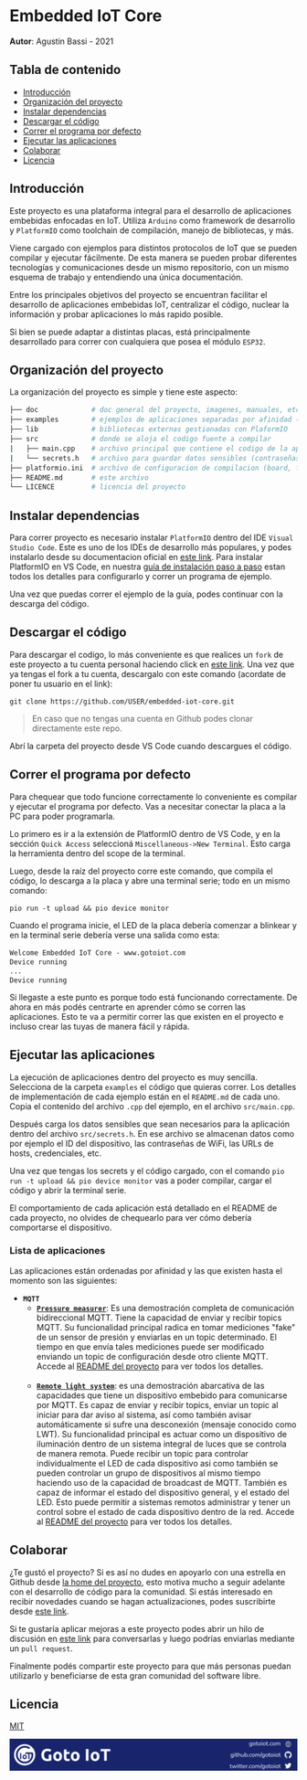 # Embedded IoT Core

**Autor**: Agustin Bassi - 2021

## Tabla de contenido

* [Introducción](#introducción)
* [Organización del proyecto](#organización-del-proyecto)
* [Instalar dependencias](#instalar-dependencias)
* [Descargar el código](#descargar-el-código)
* [Correr el programa por defecto](#correr-el-programa-por-defecto)
* [Ejecutar las aplicaciones](#ejecutar-las-aplicaciones)
* [Colaborar](#colaborar)
* [Licencia](#licencia)

## Introducción

Este proyecto es una plataforma integral para el desarrollo de aplicaciones embebidas enfocadas en IoT. Utiliza `Arduino` como framework de desarrollo y `PlatformIO` como toolchain de compilación, manejo de bibliotecas, y más. 

Viene cargado con ejemplos para distintos protocolos de IoT que se pueden compilar y ejecutar fácilmente. De esta manera se pueden probar diferentes tecnologías y comunicaciones desde un mismo repositorio, con un mismo esquema de trabajo y entendiendo una única documentación.

Entre los principales objetivos del proyecto se encuentran facilitar el desarrollo de aplicaciones embebidas IoT, centralizar el código, nuclear la información y probar aplicaciones lo más rapido posible.

Si bien se puede adaptar a distintas placas, está principalmente desarrollado para correr con cualquiera que posea el módulo `ESP32`.

## Organización del proyecto

La organización del proyecto es simple y tiene este aspecto:

```sh
├── doc             # doc general del proyecto, imagenes, manuales, etc.
├── examples        # ejemplos de aplicaciones separadas por afinidad (mqtt, coap, ble, etc.)
├── lib             # bibliotecas externas gestionadas con PlaformIO
├── src             # donde se aloja el codigo fuente a compilar
|   ├── main.cpp    # archivo principal que contiene el codigo de la aplicacion
|   └── secrets.h   # archivo para guardar datos sensibles (contraseñas, hosts, etc.)
├── platformio.ini  # archivo de configuracion de compilacion (board, framework, libs, etc.)
├── README.md       # este archivo
└── LICENCE         # licencia del proyecto
```

## Instalar dependencias

Para correr proyecto es necesario instalar `PlatformIO` dentro del IDE `Visual Studio Code`. Este es uno de los IDEs de desarrollo más populares, y podes instalarlo desde su documentacion oficial en [este link](https://code.visualstudio.com/download). Para instalar PlatformIO en VS Code, en nuestra [guía de instalación paso a paso](https://www.gotoiot.com/pages/articles/platformio_vscode_installation/) estan todos los detalles para configurarlo y correr un programa de ejemplo.

Una vez que puedas correr el ejemplo de la guía, podes continuar con la descarga del código.

## Descargar el código

Para descargar el codigo, lo más conveniente es que realices un `fork` de este proyecto a tu cuenta personal haciendo click en [este link](https://github.com/gotoiot/embedded-iot-core/fork). Una vez que ya tengas el fork a tu cuenta, descargalo con este comando (acordate de poner tu usuario en el link):

```
git clone https://github.com/USER/embedded-iot-core.git
```

> En caso que no tengas una cuenta en Github podes clonar directamente este repo.

Abrí la carpeta del proyecto desde VS Code cuando descargues el código.

## Correr el programa por defecto

Para chequear que todo funcione correctamente lo conveniente es compilar y ejecutar el programa por defecto. Vas a necesitar conectar la placa a la PC para poder programarla.

Lo primero es ir a la extensión de PlatformIO dentro de VS Code, y en la sección `Quick Access` seleccioná `Miscellaneous->New Terminal`. Esto carga la herramienta dentro del scope de la terminal. 

Luego, desde la raíz del proyecto corre este comando, que compila el código, lo descarga a la placa y abre una terminal serie; todo en un mismo comando:

```
pio run -t upload && pio device monitor
```

Cuando el programa inicie, el LED de la placa debería comenzar a blinkear y en la terminal serie debería verse una salida como esta:

```
Welcome Embedded IoT Core - www.gotoiot.com
Device running
...
Device running
```

Si llegaste a este punto es porque todo está funcionando correctamente. De ahora en más podés centrarte en aprender cómo se corren las aplicaciones. Esto te va a permitir correr las que existen en el proyecto e incluso crear las tuyas de manera fácil y rápida.

## Ejecutar las aplicaciones

La ejecución de aplicaciones dentro del proyecto es muy sencilla. Selecciona de la carpeta `examples` el código que quieras correr. Los detalles de implementación de cada ejemplo están en el `README.md` de cada uno. Copia el contenido del archivo `.cpp` del ejemplo, en el archivo `src/main.cpp`.

Después carga los datos sensibles que sean necesarios para la aplicación dentro del archivo `src/secrets.h`. En ese archivo se almacenan datos como por ejemplo el ID del dispositivo, las contraseñas de WiFi, las URLs de hosts, credenciales, etc.

Una vez que tengas los secrets y el código cargado, con el comando `pio run -t upload && pio device monitor` vas a poder compilar, cargar el código y abrir la terminal serie. 

El comportamiento de cada aplicación está detallado en el README de cada proyecto, no olvides de chequearlo para ver cómo debería comportarse el dispositivo.


### Lista de aplicaciones

Las aplicaciones están ordenadas por afinidad y las que existen hasta el momento son las siguientes:

* **`MQTT`**
    * **[`Pressure measurer`](https://github.com/gotoiot/embed-iot-core/tree/master/examples/mqtt/pressure_measurer)**: Es una demostración completa de comunicación bidireccional MQTT. Tiene la capacidad de enviar y recibir topics MQTT. Su funcionalidad principal radica en tomar mediciones "fake" de un sensor de presión y enviarlas en un topic determinado. El tiempo en que envía tales mediciones puede ser modificado enviando un topic de configuración desde otro cliente MQTT. Accede al [README del proyecto](https://github.com/gotoiot/embed-iot-core/tree/master/examples/mqtt/pressure_measurer) para ver todos los detalles.<br><br>
    * **[`Remote light system`](https://github.com/gotoiot/embed-iot-core/tree/master/examples/mqtt/remote_light_system)**: es una demostración abarcativa de las capacidades que tiene un dispositivo embebido para comunicarse por MQTT. Es capaz de enviar y recibir topics, enviar un topic al iniciar para dar aviso al sistema, así como también avisar automáticamente si sufre una desconexión (mensaje conocido como LWT). Su funcionalidad principal es actuar como un dispositivo de iluminación dentro de un sistema integral de luces que se controla de manera remota. Puede recibir un topic para controlar individualmente el LED de cada dispositivo asi como también se pueden controlar un grupo de dispositivos al mismo tiempo haciendo uso de la capacidad de broadcast de MQTT. También es capaz de informar el estado del dispositivo general, y el estado del LED. Esto puede permitir a sistemas remotos administrar y tener un control sobre el estado de cada dispositivo dentro de la red. Accede al [README del proyecto](https://github.com/gotoiot/embed-iot-core/tree/master/examples/mqtt/remote_light_system) para ver todos los detalles.

## Colaborar

¿Te gustó el proyecto? Si es así no dudes en apoyarlo con una estrella en Github desde [la home del proyecto](https://github.com/gotoiot/embed-iot-core), esto motiva mucho a seguir adelante con el desarrollo de código para la comunidad. Si estás interesado en recibir novedades cuando se hagan actualizaciones, podes suscribirte desde [este link](https://github.com/gotoiot/embed-iot-core/subscription).

Si te gustaría aplicar mejoras a este proyecto podes abrir un hilo de discusión en [este link](https://github.com/gotoiot/embed-iot-core/issues/new) para conversarlas y luego podrías enviarlas mediante un `pull request`. 

Finalmente podés compartir este proyecto para que más personas puedan utilizarlo y beneficiarse de esta gran comunidad del software libre.

## Licencia

[MIT](https://choosealicense.com/licenses/mit/)

![footer](doc/gotoiot-footer.png)